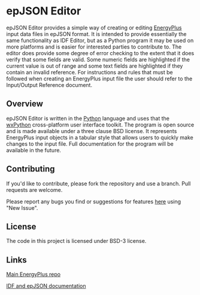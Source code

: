 # epJSON Editor

epJSON Editor provides a simple way of creating or editing [EnergyPlus](https://www.energyplus.net) input data files in epJSON format. It is intended to provide essentially the same functionality as IDF Editor, but as a Python program it may be used on more platforms and is easier for interested parties to contribute to. The editor does provide some degree of error checking to the extent that it does verify that some fields are valid. Some numeric fields are highlighted if the current value is out of range and some text fields are highlighted if they contain an invalid reference. For instructions and rules that must be followed when creating an EnergyPlus input file the user should refer to the Input/Output Reference document.

## Overview

epJSON Editor is written in the [Python](https://www.python.org) language and uses that the [wxPython](https://www.wxpython.org) cross-platform user interface toolkit. The program is open source and is made available under a three clause BSD license. It represents EnergyPlus input objects in a tabular style that allows users to quickly make changes to the input file. Full documentation for the program will be available in the future.

## Contributing

If you'd like to contribute, please fork the repository and use a branch. Pull requests are welcome.

Please report any bugs you find or suggestions for features [here](https://github.com/ORNL-BTRIC/epJSON-Editor/issues) using "New Issue".

## License

The code in this project is licensed under BSD-3 license.

## Links

[Main EnergyPlus repo](https://github.com/NREL/EnergyPlus)

[IDF and epJSON documentation](https://bigladdersoftware.com/epx/docs/22-2/essentials/essentials.html#idf-and-json-syntax)